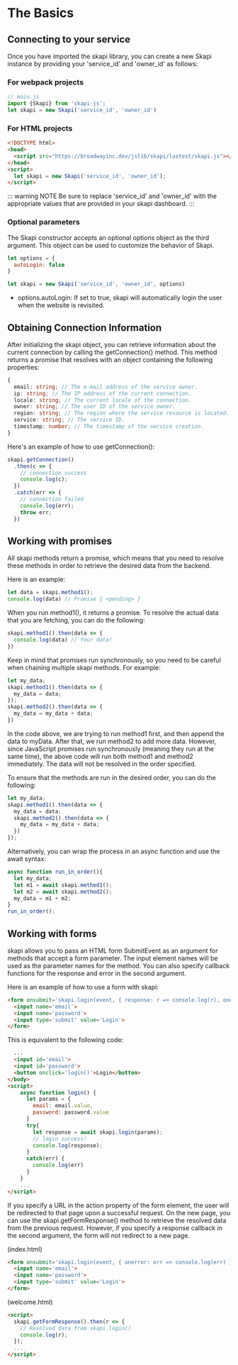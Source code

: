 # The Basics


## Connecting to your service

Once you have imported the skapi library, you can create a new Skapi instance by providing your 'service_id' and 'owner_id' as follows:

### For webpack projects
``` js
// main.js
import {Skapi} from 'skapi-js';
let skapi = new Skapi('service_id', 'owner_id')
```

### For HTML projects
``` html
<!DOCTYPE html>
<head>
  <script src="https://broadwayinc.dev/jslib/skapi/lastest/skapi.js"></script>
</head>
<script>
  let skapi = new Skapi('service_id', 'owner_id');
</script>
```

::: warning NOTE
Be sure to replace 'service_id' and 'owner_id' with the appropriate values that are provided in your skapi dashboard.
:::

### Optional parameters
The Skapi constructor accepts an optional options object as the third argument. This object can be used to customize the behavior of Skapi.

```js
let options = {
  autoLogin: false
}

let skapi = new Skapi('service_id', 'owner_id', options)
```

- options.autoLogin:
  If set to true, skapi will automatically login the user when the website is revisited.
  

## Obtaining Connection Information

After initializing the skapi object, you can retrieve information about the current connection by calling the getConnection() method. This method returns a promise that resolves with an object containing the following properties:

``` ts
{
  email: string; // The e-mail address of the service owner.
  ip: string; // The IP address of the current connection.
  locale: string; // The current locale of the connection.
  owner: string; // The user ID of the service owner.
  region: string; // The region where the service resource is located.
  service: string; // The service ID.
  timestamp: number; // The timestamp of the service creation.
}
```

Here's an example of how to use getConnection():
``` js
skapi.getConnection()
  .then(c => {
    // connection success
    console.log(c);
  })
  .catch(err => {
    // connection failed
    console.log(err);
    throw err;
  })
```

## Working with promises

All skapi methods return a promise, which means that you need to resolve these methods in order to retrieve the desired data from the backend.

Here is an example:

``` js
let data = skapi.method1();
console.log(data) // Promise { <pending> }
```

When you run method1(), it returns a promise. To resolve the actual data that you are fetching, you can do the following:

``` js
skapi.method1().then(data => {
  console.log(data) // Your data!
})
```

Keep in mind that promises run synchronously, so you need to be careful when chaining multiple skapi methods. For example:

``` js
let my_data;
skapi.method1().then(data => {
  my_data = data;
});
skapi.method2().then(data => {
  my_data = my_data + data;
})
```

In the code above, we are trying to run method1 first, and then append the data to myData. After that, we run method2 to add more data. However, since JavaScript promises run synchronously (meaning they run at the same time), the above code will run both method1 and method2 immediately. The data will not be resolved in the order specified.

To ensure that the methods are run in the desired order, you can do the following:

``` js
let my_data;
skapi.method1().then(data => {
  my_data = data;
  skapi.method2().then(data => {
    my_data = my_data + data;
  })
});
```

Alternatively, you can wrap the process in an async function and use the await syntax:

``` js
async function run_in_order(){
  let my_data;
  let m1 = await skapi.method1();
  let m2 = await skapi.method2();
  my_data = m1 + m2;
}
run_in_order();
```

## Working with forms

skapi allows you to pass an HTML form SubmitEvent as an argument for methods that accept a form parameter. The input element names will be used as the parameter names for the method. You can also specify callback functions for the response and error in the second argument.

Here is an example of how to use a form with skapi:

``` html
<form onsubmit='skapi.login(event, { response: r => console.log(r), onerror: err => console.log(err) })'>
  <input name='email'>
  <input name='password'>
  <input type='submit' value='Login'>
</form>
```

This is equivalent to the following code:

``` html
  ...
  <input id='email'>
  <input id='password'>
  <button onclick='login()'>Login</button>
</body>
<script>
    async function login() {
      let params = {
        email: email.value,
        password: password.value
      }
      try{
        let response = await skapi.login(params);
        // login success!
        console.log(response);
      }
      catch(err) {
        console.log(err)
      }
    }
    ...
</script>
```

If you specify a URL in the action property of the form element, the user will be redirected to that page upon a successful request. On the new page, you can use the skapi.getFormResponse() method to retrieve the resolved data from the previous request. However, if you specify a response callback in the second argument, the form will not redirect to a new page.

(index.html)
``` html
<form onsubmit='skapi.login(event, { onerror: err => console.log(err) })' action='welcome.html'>
  <input name='email'>
  <input name='password'>
  <input type='submit' value='Login'>
</form>
```

(welcome.html)
``` html
<script>
  skapi.getFormResponse().then(r => {
    // Resolved data from skapi.login()
    console.log(r);
  });  
  ...
</script>
```
